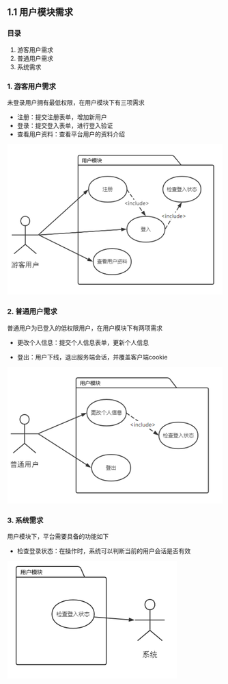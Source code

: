 ## 1.1 用户模块需求

### 目录

1. 游客用户需求
2. 普通用户需求
3. 系统需求



### 1. 游客用户需求

未登录用户拥有最低权限，在用户模块下有三项需求

* 注册：提交注册表单，增加新用户
* 登录：提交登入表单，进行登入验证
* 查看用户资料：查看平台用户的资料介绍

![image-20210909141525343](image-20210909141525343.png)



### 2. 普通用户需求

普通用户为已登入的低权限用户，在用户模块下有两项需求

* 更改个人信息：提交个人信息表单，更新个人信息

* 登出：用户下线，退出服务端会话，并覆盖客户端cookie

![image-20210909141717386](image-20210909141717386.png)



### 3. 系统需求

用户模块下，平台需要具备的功能如下

* 检查登录状态：在操作时，系统可以判断当前的用户会话是否有效

![image-20210909141908100](image-20210909141908100.png)

